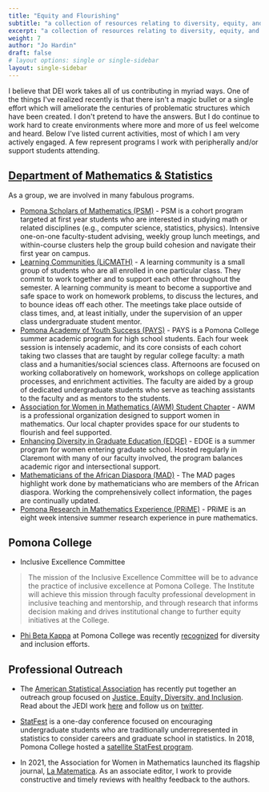 ```yaml
---
title: "Equity and Flourishing"
subtitle: "a collection of resources relating to diversity, equity, and inclusion initiatives"
excerpt: "a collection of resources relating to diversity, equity, and inclusion initiatives"
weight: 7
author: "Jo Hardin"
draft: false
# layout options: single or single-sidebar
layout: single-sidebar
---
```


I believe that DEI work takes all of us contributing in myriad ways.  One of the things I've realized recently is that there isn't a magic bullet or a single effort which will ameliorate the centuries of problematic structures which have been created.  I don't pretend to have the answers. But I do continue to work hard to create environments where more and more of us feel welcome and heard.  Below I've listed current activities, most of which I am very actively engaged.  A few represent programs I work with peripherally and/or support students attending.


## <a href = "https://www.pomona.edu/academics/departments/mathematics" target = "_blank">Department of Mathematics & Statistics</a>


As a group, we are involved in many fabulous programs.

* <a href = "https://www.pomona.edu/academics/academic-support-resources/academic-cohorts-pomona-college" target= "_blank">Pomona Scholars of Mathematics (PSM)</a> - PSM is a cohort program targeted at first year students who are interested in studying math or related disciplines (e.g., computer science, statistics, physics).  Intensive one-on-one faculty-student advising, weekly group lunch meetings, and within-course clusters help the group build cohesion and navigate their first year on campus.
* <a href = "https://www.pomona.edu/academics/departments/mathematics/resources/learning-community-mathematics-licmath" target = "_blank">Learning Communities (LiCMATH)</a> - A learning community is a small group of students who are all enrolled in one particular class.  They commit to work together and to support each other throughout the semester. A learning community is meant to become a supportive and safe space to work on homework problems, to discuss the lectures, and to bounce ideas off each other.  The meetings take place outside of class times, and, at least initially, under the supervision of an upper class undergraduate student mentor. 
* <a href = "https://www.pomona.edu/administration/draper-center/pays/what-is-pays" target = "_blank">Pomona Academy of Youth Success (PAYS)</a> - PAYS is a Pomona College summer academic program for high school students. Each four week session is intensely academic, and its core consists of each cohort taking two classes that are taught by regular college faculty: a math class and a humanities/social sciences class. Afternoons are focused on working collaboratively on homework, workshops on college application processes, and enrichment activities. The faculty are aided by a group of dedicated undergraduate students who serve as teaching assistants to the faculty and as mentors to the students.
* <a href = "https://www.pomona.edu/academics/departments/mathematics/students/association-women-mathematics-student-chapter" target = "_blank">Association for Women in Mathematics (AWM) Student Chapter</a> - AWM is a professional organization designed to support women in mathematics.  Our local chapter provides space for our students to flourish and feel supported.
* <a href = "https://www.edgeforwomen.org/" target = "_blank">Enhancing Diversity in Graduate Education (EDGE)</a> - EDGE is a summer program for women entering graduate school.  Hosted regularly in Claremont with many of our faculty involved, the program balances academic rigor and intersectional support.  
* <a href = "" target = "_blank">Mathematicians of the African Diaspora (MAD)</a> - The MAD pages highlight work done by mathematicians who are members of the African diaspora.  Working the comprehensively collect information, the pages are continually updated.  
* <a href = "https://ehgoins.wixsite.com/prime" target = "_blank">Pomona Research in Mathematics Experience (PRiME)</a> - PRiME is an eight week intensive summer research experience in pure mathematics. 

## Pomona College

* Inclusive Excellence Committee

> The mission of the Inclusive Excellence Committee will be to advance the practice of inclusive excellence at Pomona College. The Institute will achieve this mission through faculty professional development in inclusive teaching and mentorship, and through research that informs decision making and drives institutional change to further equity initiatives at the College.

* <a href = "https://www.pomona.edu/students/academic-awards-and-distinctions" target = "_blank">Phi Beta Kappa</a> at Pomona College was recently <a href = "https://www.pomona.edu/news/2021/10/14-pomonas-phi-beta-kappa-chapter-recognized-diversity-and-inclusion-efforts" target = "_blank">recognized</a> for diversity and inclusion efforts.

## Professional Outreach


* The <a href = "https://www.amstat.org/" target = "_blank">American Statistical Association</a> has recently put together an outreach group focused on <a href = "http://www.datascijedi.org/" target = "_blank">Justice, Equity, Diversity, and Inclusion</a>.  Read about the JEDI work <a href = "https://magazine.amstat.org/blog/2021/05/01/the-origins-of-jedi/" target = "_blank">here</a> and follow us on <a href = "https://twitter.com/DataSciJedi" target="_blank"> twitter</a>.

* <a href = "https://community.amstat.org/cmis/events/statfest" target = "_blank">StatFest</a> is a one-day conference focused on encouraging undergraduate students who are traditionally underrepresented in statistics to consider careers and graduate school in statistics.  In 2018, Pomona College hosted a <a href = "http://st47s.com/statfest.html" target = "_blank">satellite StatFest program</a>.

* In 2021, the Association for Women in Mathematics launched its flagship journal, <a href = "https://awm-math.org/publications/la-matematica/" target = "_blank">La Matematica</a>.  As an associate editor, I work to provide constructive and timely reviews with healthy feedback to the authors.

